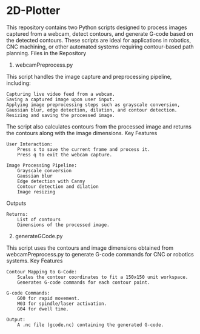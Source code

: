# 2D-Plotter
This repository contains two Python scripts designed to process images captured from a webcam, detect contours, and generate G-code based on the detected contours. These scripts are ideal for applications in robotics, CNC machining, or other automated systems requiring contour-based path planning.
Files in the Repository
1. webcamPreprocess.py

This script handles the image capture and preprocessing pipeline, including:

    Capturing live video feed from a webcam.
    Saving a captured image upon user input.
    Applying image preprocessing steps such as grayscale conversion, Gaussian blur, edge detection, dilation, and contour detection.
    Resizing and saving the processed image.

The script also calculates contours from the processed image and returns the contours along with the image dimensions.
Key Features

    User Interaction:
        Press s to save the current frame and process it.
        Press q to exit the webcam capture.

    Image Processing Pipeline:
        Grayscale conversion
        Gaussian blur
        Edge detection with Canny
        Contour detection and dilation
        Image resizing

Outputs

    Returns:
        List of contours
        Dimensions of the processed image.

2. generateGCode.py

This script uses the contours and image dimensions obtained from webcamPreprocess.py to generate G-code commands for CNC or robotics systems.
Key Features

    Contour Mapping to G-Code:
        Scales the contour coordinates to fit a 150x150 unit workspace.
        Generates G-code commands for each contour point.

    G-code Commands:
        G00 for rapid movement.
        M03 for spindle/laser activation.
        G04 for dwell time.

    Output:
        A .nc file (gcode.nc) containing the generated G-code.
